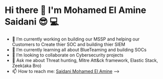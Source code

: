 # Hi there 👋 I'm Mohamed El Amine Saidani 😎  💻

- 🔭 I’m currently working on building our MSSP and helping our Customers to Create thier SOC and building thier SIEM
- 🌱 I’m currently learning all about BlueTeaming and building SOCs
- 👯 I’m looking to collaborate on Cybersecurity projects
- 💬 Ask me about Threat hunting, Mitre Att&ck framework, Elastic Stack, Zeek(aka Bro)
- 📫 How to reach me: [Saidani Mohamed El Amine](https://www.linkedin.com/in/mohamed-el-amine-saidani-096197118/)
-->
